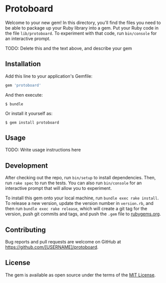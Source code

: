 # Protoboard

Welcome to your new gem! In this directory, you'll find the files you need to be able to package up your Ruby library into a gem. Put your Ruby code in the file `lib/protoboard`. To experiment with that code, run `bin/console` for an interactive prompt.

TODO: Delete this and the text above, and describe your gem

## Installation

Add this line to your application's Gemfile:

```ruby
gem 'protoboard'
```

And then execute:

    $ bundle

Or install it yourself as:

    $ gem install protoboard

## Usage

TODO: Write usage instructions here

## Development

After checking out the repo, run `bin/setup` to install dependencies. Then, run `rake spec` to run the tests. You can also run `bin/console` for an interactive prompt that will allow you to experiment.

To install this gem onto your local machine, run `bundle exec rake install`. To release a new version, update the version number in `version.rb`, and then run `bundle exec rake release`, which will create a git tag for the version, push git commits and tags, and push the `.gem` file to [rubygems.org](https://rubygems.org).

## Contributing

Bug reports and pull requests are welcome on GitHub at https://github.com/[USERNAME]/protoboard.

## License

The gem is available as open source under the terms of the [MIT License](https://opensource.org/licenses/MIT).
